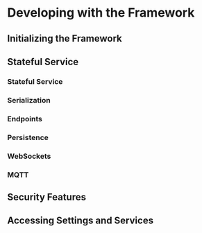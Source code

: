 # Developing with the Framework

## Initializing the Framework

## Stateful Service

### Stateful Service

### Serialization

### Endpoints

### Persistence

### WebSockets

### MQTT

## Security Features

## Accessing Settings and Services
